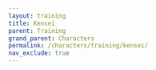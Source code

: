 ```yaml
---
layout: training
title: Kensei
parent: Training
grand_parent: Characters
permalink: /characters/training/kensei/
nav_exclude: true
---
```


